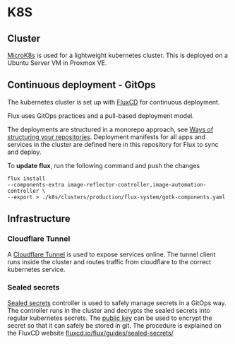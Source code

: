 # K8S

## Cluster

[MicroK8s](https://microk8s.io) is used for a lightweight kubernetes cluster.
This is deployed on a Ubuntu Server VM in Proxmox VE.

## Continuous deployment - GitOps

The kubernetes cluster is set up with [FluxCD](https://fluxcd.io) for continuous deployment.

Flux uses GitOps practices and a pull-based deployment model.

The deployments are structured in a monorepo approach, see [Ways of structuring your repositories](https://fluxcd.io/flux/guides/repository-structure/).
Deployment manifests for all apps and services in the cluster are defined here in this repository for Flux to sync and deploy.

To **update flux**, run the following command and push the changes 
```
flux install 
--components-extra image-reflector-controller,image-automation-controller \
--export > ./k8s/clusters/production/flux-system/gotk-components.yaml
```

## Infrastructure

### Cloudflare Tunnel
A [Cloudflare Tunnel](https://developers.cloudflare.com/cloudflare-one/connections/connect-networks/) is used to expose services online.
The tunnel client runs inside the cluster and routes traffic from cloudflare to the correct kubernetes service.

### Sealed secrets

[Sealed secrets](https://github.com/bitnami-labs/sealed-secrets?tab=readme-ov-file) controller is used to safely manage secrets in a GitOps way.
The controller runs in the cluster and decrypts the sealed secrets into regular kubernetes secrets.
The [public key](public-keys/pub-sealed-secrets.pem) can be used to encrypt the secret so that it can safely be stored in git.
The procedure is explained on the FluxCD website [fluxcd.io/flux/guides/sealed-secrets/](https://fluxcd.io/flux/guides/sealed-secrets/)